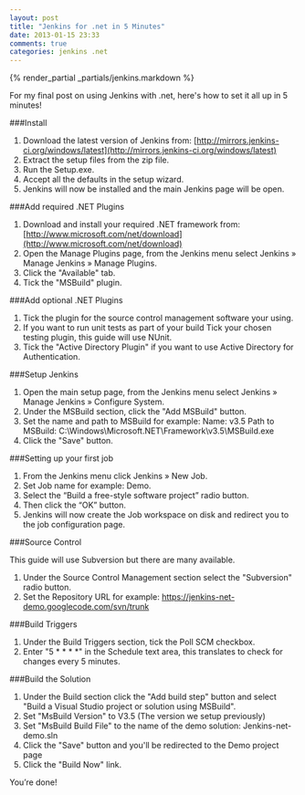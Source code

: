 ```yaml
---
layout: post
title: "Jenkins for .net in 5 Minutes"
date: 2013-01-15 23:33
comments: true
categories: jenkins .net
---
```

{% render_partial _partials/jenkins.markdown %}

For my final post on using Jenkins with .net, here's how to set it all up in 5
minutes!

###Install

1. Download the latest version of Jenkins from:
   [http://mirrors.jenkins-ci.org/windows/latest](http://mirrors.jenkins-ci.org/windows/latest)
2. Extract the setup files from the zip file.
3. Run the Setup.exe.
4. Accept all the defaults in the setup wizard.
5. Jenkins will now be installed and the main Jenkins page will be open.

###Add required .NET Plugins

1. Download and install your required .NET framework from:
   [http://www.microsoft.com/net/download](http://www.microsoft.com/net/download)
2. Open the Manage Plugins page, from the Jenkins menu select Jenkins » Manage
   Jenkins » Manage Plugins.
3. Click the "Available" tab.
4. Tick the "MSBuild" plugin.

###Add optional .NET Plugins

1. Tick the plugin for the source control management software your using.
2. If you want to run unit tests as part of your build Tick your chosen testing
   plugin, this guide will use NUnit.
3. Tick the "Active Directory Plugin" if you want to use Active Directory for
   Authentication.

###Setup Jenkins

1. Open the main setup page, from the Jenkins menu select Jenkins » Manage
   Jenkins » Configure System.
2. Under the MSBuild section, click the "Add MSBuild" button.
3. Set the name and path to MSBuild for example:
   Name: v3.5
   Path to MSBuild: C:\Windows\Microsoft.NET\Framework\v3.5\MSBuild.exe
4. Click the "Save" button.

###Setting up your first job

1. From the Jenkins menu click Jenkins » New Job.
2. Set Job name for example: Demo.
3. Select the “Build a free-style software project” radio button.
4. Then click the “OK” button.
5. Jenkins will now create the Job workspace on disk and redirect you to the
   job configuration page.

###Source Control

This guide will use Subversion but there are many available.

1. Under the Source Control Management section select the "Subversion" radio
   button.
2. Set the Repository URL for example:
   https://jenkins-net-demo.googlecode.com/svn/trunk

###Build Triggers

1. Under the Build Triggers section, tick the Poll SCM checkbox.
2. Enter "5 * * * *" in the Schedule text area, this translates to check for
   changes every 5 minutes.

###Build the Solution

1. Under the Build section click the "Add build step" button and select "Build
   a Visual Studio project or solution using MSBuild".
2. Set "MsBuild Version" to V3.5 (The version we setup previously)
3. Set "MsBuild Build File" to the name of the demo solution:
   Jenkins-net-demo.sln
4. Click the "Save" button and you'll be redirected to the Demo project page
5. Click the "Build Now" link.

You’re done!
